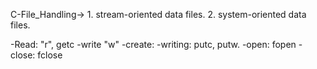 C-File_Handling-> 1. stream-oriented data files.
                  2. system-oriented data files.

-Read: "r", getc
-write "w"
-create:
-writing: putc, putw.
-open: fopen
-close: fclose
